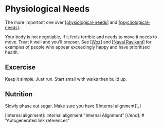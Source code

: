 # Physiological Needs

The more important one over [[physiological-needs]] and [[psychological-needs]].

Your body is not negotiable, if it feels terrible and needs to move it needs to move.
Treat it well and you'll propser. See [[Woz]] and [[Naval Ravikant]] for examples of people who appear exceedingly happy and have prioritised health.

## Excercise
Keep it simple. Just run. Start small with walks then build up.

## Nutrition
Slowly phase out sugar. Make sure you have [[internal alignment]], i

[//begin]: # "Autogenerated link references for markdown compatibility"
[physiological-needs]: physiological-needs "Physiological Needs"
[psychological-needs]: psychological-needs "Psychological Needs"
[Woz]: Woz "Woz"
[Naval Ravikant]: naval-ravikant "Naval Ravikant"
[internal alignment]: internal alignment "Internal Alignment"
[//end]: # "Autogenerated link references" 